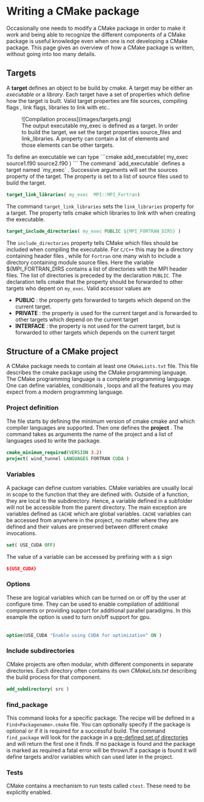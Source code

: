 # Writing a CMake package

Occasionally one needs to modify a CMake package in order to make it work and being able to recognize the different components of a CMake package is useful knowledge even when one is not developing a CMake package. This page gives an overview of how a CMake package is written, without going into too many details.

## Targets

A **target** defines an object to be build by cmake. A target may be either an *executable* or a *library*. Each target have a set of properties which define how the target is built. Valid target properties are file sources, compiling flags , link flags, libraries to link with etc..

<figure markdown>
![Compilation process](images/targets.png)
<figcaption> The output executable my_exec is defined as a target. In order to build the target, we set the target properties source_files and link_libraries. A property can contain a list of elements and those elements can be other targets.</figcaption>
</figure>
To define an executable we can type
```cmake
add_executable( my_exec source1.f90 source2.f90 )
```
The command `add_executable` defines a target named `my_exec` . Successive arguments will set the sources property of the target. The property is set to a list of source files used to build the target.

```cmake
target_link_libraries( my_exec  MPI::MPI_Fortran)
``` 

The command `target_link_libraries` sets the `link_libraries` property for a target. The property tells cmake which libraries to link with when creating the executable.

```cmake
target_include_directories( my_exec PUBLIC ${MPI_FORTRAN_DIRS} )
```

The `include_directories` property tells CMake which files should be included when compiling the executable. For `C/C++` this may be a directory containing header files , while for `Fortran` one many wish to include a directory containing module source files.
Here the variable ${MPI_FORTRAN_DIRS contains a list of directories with the MPI header files. The list of directories is preceded by the declaration `PUBLIC`. The declaration tells cmake that the property should be forwarded to other targets who depent on `my_exec`.
Valid accessor values are

- **PUBLIC** : the property gets forwarded to targets which depend on the current target.
- **PRIVATE** : the property is used for the current target and is forwarded to other targets which depend on the current target
- **INTERFACE** : the property is not used for the current target, but is forwarded to other targets which depends on the current target


## Structure of a CMake project
A CMake package needs to contain at least one `CMakeLists.txt` file.
This file describes the cmake package using the CMake programming language. The CMake programming language is a complete programming language. One can define variables, conditionals , loops and all the features you may expect from a modern programming language.

### Project definition

The file starts by defining the minimum version of cmake cmake and which compiler languages are supported.
Then one defines the **project** . The command takes as arguments the name of the project and a list of languages used to write the package.
```cmake
cmake_minimum_required(VERSION 3.2)
project( wind_tunnel LANGUAGES FORTRAN CUDA )
```
### Variables

A package can define custom variables. CMake variables are usually local in scope to the function that they are defined with. Outside of a function, they are local to the subdirectory. Hence, a variable defined in a subfolder will not be accessible from the parent directory. The main exception are variables defined as `CACHE` which are global variables. `CACHE` variables can be accessed from anywhere in the project, no matter where they are defined and their values are preserved between different cmake invocations.

```cmake
set( USE_CUDA OFF)
```
The value of a variable can be accessed by prefixing with a `$` sign

```cmake
${USE_CUDA}
```

### Options
These are logical variables which can be turned on or off by the user at configure time. They can be used to enable compilation of additional components or providing support for additional parallel paradigms. In this example the option is used to turn on/off support for gpu.
```cmake

option(USE_CUDA "Enable using CUDA for optimization" ON )
```

### Include subdirectories

CMake projects are often modular, whith different components in separate directories. Each directory often contains its own *CMakeLists.txt* describing the build process for that component.

```cmake
add_subdirectory( src )
```

### find_package

This command looks for a specific package. The recipe will be defined in a `Find<Packagename>.cmake` file. You can optionally specify if the package is optional or if it is required for a successful build. The command `find_package` will look for the package in a [pre-defined set of directories](https://cmake.org/cmake/help/latest/command/find_package.html?highlight=find_package#search-procedure) and will return the first one it finds. If no package is found and the package is marked as required a fatal error will be thrown.If a package is found it will define targets and/or variables which can used later in the project.

### Tests
 CMake contains a mechanism to run tests called `ctest`. These need to be explicitly enabled.